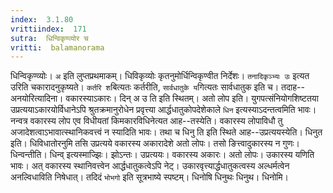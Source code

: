```yaml
---
index:  3.1.80
vrittiindex:  171
sutra:  धिन्विकृण्व्योर च
vritti:  balamanorama 
---
```


धिन्विकृण्व्योः। `अ` इति लुप्तप्रथमाकम्। धिविकृव्योः कृतनुमोर्धिन्विकृण्वीत निर्देशः। `तनादिकृञ्भ्यः उः` इत्यत उरिति चकारादनुकृष्यते। `कर्तरि श`बित्यतः कर्तरीति, `सार्वधातुके य`गित्यतः सार्वधातुक इति च। तदाह-- अनयोरित्यादिना। वकारस्याऽकारः। दिन् अ उ ति इति स्थितम्। अतो लोप इति। युगपत्संनियोगशिष्टतया उप्रत्ययाऽकारयोर्विधानेऽपि श्रुतक्रमानुरोधेन प्रवृत्त्या आर्द्धधातुकोपदेशेकाले `धिन` इत्यस्याऽदन्तत्वमिति भावः। नन्वत्र वकारस्य लोप एव विधीयतां किमकारविधिनेत्यत आह--तस्येति। वकारस्य लोपाविधौ तु अजादेशत्वाऽभावात्स्थानिकवत्त्वं न स्यादिति भावः। तथा च धिनु ति इति स्थिते आह--उप्रत्ययस्येति। धिनुत इति। धिविधातोरनुमि तसि उप्रत्यये वकारस्य अकारादेशे अतो लोपः। तसो ङित्त्वादुकारस्य न गुणः। धिन्वन्तीति। धिन्व् इत्यस्माज्झिः। झोऽन्तः। उप्रत्ययः। वकारस्य अकारः। अतो लोपः। उकारस्य यणिति भावः। अत् वकारस्य स्थानिवत्त्वेन आर्द्धधातुकत्वेऽपि नेट्। उकारवृत्त्यार्द्धधातुकत्वस्य अल्धर्मत्वेन अनल्विधाविति निषेधात्। तदिदं `भोभगो` इति सूत्रभाष्ये स्पष्टम्। धिनोषि धिनुथः धिनुथ। धिनोमि।

